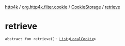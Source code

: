 [http4k](../../index.md) / [org.http4k.filter.cookie](../index.md) / [CookieStorage](index.md) / [retrieve](./retrieve.md)

# retrieve

`abstract fun retrieve(): `[`List`](https://kotlinlang.org/api/latest/jvm/stdlib/kotlin.collections/-list/index.html)`<`[`LocalCookie`](../-local-cookie/index.md)`>`